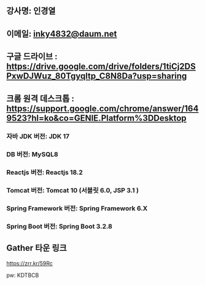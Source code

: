 ## 강사명:  인경열
## 이메일:  inky4832@daum.net
## 구글 드라이브 : https://drive.google.com/drive/folders/1tiCj2DSPxwDJWuz_80Tgyqltp_C8N8Da?usp=sharing

## 크롬 원격 데스크톱 : https://support.google.com/chrome/answer/1649523?hl=ko&co=GENIE.Platform%3DDesktop

### 자바 JDK 버전:  JDK 17
### DB 버전:  MySQL8
### Reactjs 버전: Reactjs 18.2
### Tomcat 버전:  Tomcat 10 (서블릿 6.0, JSP 3.1 )
### Spring Framework 버전:  Spring Framework 6.X
### Spring Boot 버전:  Spring Boot 3.2.8 


## Gather 타운 링크

   https://zrr.kr/59Rc

   pw: KDTBCB
